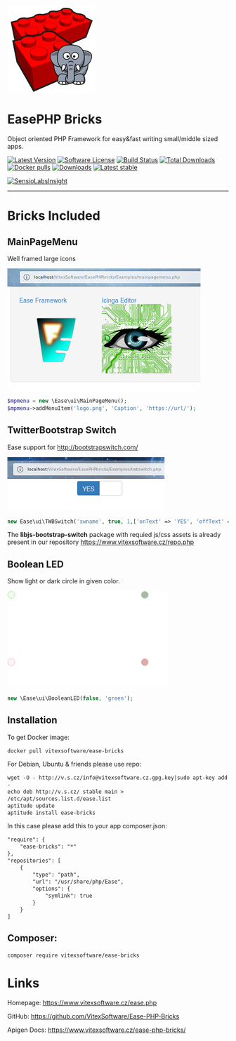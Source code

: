 ![EasePHP Framework Logo](https://raw.githubusercontent.com/VitexSoftware/Ease-PHP-Bricks/master/project-logo.png "Project Logo")

EasePHP Bricks
=================

Object oriented PHP Framework for easy&fast writing small/middle sized apps.

[![Latest Version](https://img.shields.io/github/release/VitexSoftware/Ease-PHP-Bricks.svg?style=flat-square)](https://github.com/VitexSoftware/Ease-PHP-Bricks/releases)
[![Software License](https://img.shields.io/badge/license-GPL-brightgreen.svg?style=flat-square)](https://github.com/VitexSoftware/Ease-PHP-Bricks/blob/master/LICENSE)
[![Build Status](https://img.shields.io/travis/VitexSoftware/Ease-PHP-Bricks/master.svg?style=flat-square)](https://travis-ci.org/VitexSoftware/Ease-PHP-Bricks)
[![Total Downloads](https://img.shields.io/packagist/dt/vitexsoftware/ease-php-bricks.svg?style=flat-square)](https://packagist.org/packages/vitexsoftware/ease-php-bricks)
[![Docker pulls](https://img.shields.io/docker/pulls/vitexsoftware/ease-php-bricks.svg)](https://hub.docker.com/r/vitexsoftware/ease-php-bricks/)
[![Downloads](https://img.shields.io/packagist/dt/vitexsoftware/ease-bricks.svg?style=flat-square)](https://packagist.org/packages/vitexsoftware/ease-php-bricks)
[![Latest stable](https://img.shields.io/packagist/v/vitexsoftware/ease-bricks.svg?style=flat-square)](https://packagist.org/packages/vitexsoftware/ease-php-bricks)

[![SensioLabsInsight](https://insight.sensiolabs.com/projects/4900ce8c-8619-4007-b2d6-0ac830064963/big.png)](https://insight.sensiolabs.com/projects/4900ce8c-8619-4007-b2d6-0ac830064963)


---

Bricks Included
===============

MainPageMenu
------------

Well framed large icons

![MainPageMenu](https://raw.githubusercontent.com/VitexSoftware/Ease-PHP-Bricks/master/MainPageMenu.png "Main Page Menu screenshot")

```php
$mpmenu = new \Ease\ui\MainPageMenu();
$mpmenu->addMenuItem('logo.png', 'Caption', 'https://url/');
```

TwitterBootstrap Switch
-----------------------

Ease support for http://bootstrapswitch.com/ 

![TWBSwitch](https://raw.githubusercontent.com/VitexSoftware/Ease-PHP-Bricks/master/TWBSwitch.png "Main Page Menu screenshot")

```php
new Ease\ui\TWBSwitch('swname', true, 1,['onText' => 'YES', 'offText' => 'NO']);
```

The **libjs-bootstrap-switch** package with requied js/css assets is already present in our repository https://www.vitexsoftware.cz/repo.php

Boolean LED
-----------

Show light or dark circle in given color.

![Boolean LED](https://raw.githubusercontent.com/VitexSoftware/Ease-PHP-Bricks/master/BooleanLED.png "Widget in green and red")

```php
new \Ease\ui\BooleanLED(false, 'green');
```



Installation
------------

To get Docker image:

    docker pull vitexsoftware/ease-bricks

For Debian, Ubuntu & friends please use repo:

    wget -O - http://v.s.cz/info@vitexsoftware.cz.gpg.key|sudo apt-key add -
    echo deb http://v.s.cz/ stable main > /etc/apt/sources.list.d/ease.list
    aptitude update
    aptitude install ease-bricks

In this case please add this to your app composer.json:

    "require": {
        "ease-bricks": "*"
    },
    "repositories": [
        {
            "type": "path",
            "url": "/usr/share/php/Ease",
            "options": {
                "symlink": true
            }
        }
    ]



Composer:
---------

    composer require vitexsoftware/ease-bricks

Links
=====

Homepage: https://www.vitexsoftware.cz/ease.php

GitHub: https://github.com/VitexSoftware/Ease-PHP-Bricks

Apigen Docs: https://www.vitexsoftware.cz/ease-php-bricks/
